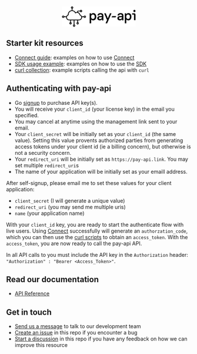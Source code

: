<p align="center">
  <a href="https://pay-api.link">
    <img src = "./dev-resources/Word__logo.svg" width = 200px>
  </a>
</p>

## Starter kit resources

- [Connect guide](./connect): examples on how to use [Connect](https://connect.pay-api.link/?client_id=88C0525D-067C4B8B-A96DD467-FAD7BE72&mode=retail&scopes=identity%20transactions%20&redirect_uri=https://pay-api.link&sandbox=true)
- [SDK usage example](./sdk-examples): examples on how to use the [SDK](https://www.npmjs.com/package/@pay-api/api)
- [curl collection](./curl-collect): example scripts calling the api with `curl`

## Authenticating with pay-api

- Go [signup](https://signup.pay-api.link/) to purchase API key(s).
- You will receive your `client_id` (your license key) in the email you specified.
- You may cancel at anytime using the management link sent to your email.
- Your `client_secret` will be initially set as your `client_id` (the same
  value). Setting this value provents authorized parties from generating access
  tokens under your client id (ie a billing concern), but otherwise is not a
  security concern.
- Your `redirect_uri` will be initially set as `https://pay-api.link`. You may
  set multiple `redirect_uri`s
- The name of your application will be initially set as your emaill address.

After self-signup, please email me to set these values for your client application:
- `client_secret` (I will generate a unique value)
- `redirect_uri` (you may send me multiple uris)
- `name` (your application name)

With your `client_id` key, you are ready to start the authenticate flow with
live users. Using [Connect](./connect) successfully will generate an
`authorzation_code`, which you can then use the [curl
scripts](./curl-collection) to obtain an `access_token`. With the
`access_token`, you are now ready to call the pay-api API.

In all API calls to you must include the API key in the `Authorization` header:
`"Authorization" : "Bearer <Access_Token>"`.

## Read our documentation

- [API Reference](https://docs.pay-api.link/)

## Get in touch
- [Send us a message](https://linkedin.com/in/skilbeck) to talk to our development team
- [Create an issue](https://github.com/pay-api/starter-kit/issues) in this repo if you encounter a bug
- [Start a discussion](https://github.com/pay-api/starter-kit/discussions) in this repo if you have any feedback on how we can improve this resource
